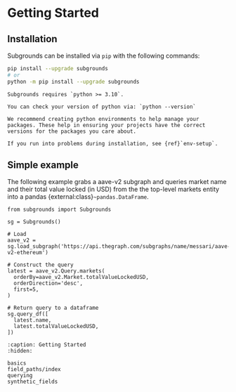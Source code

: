# Getting Started

## Installation

Subgrounds can be installed via `pip` with the following commands:

```bash
pip install --upgrade subgrounds
# or
python -m pip install --upgrade subgrounds
```

```{important}
Subgrounds requires `python >= 3.10`.

You can check your version of python via: `python --version`
```

```{note}
We recommend creating python environments to help manage your packages. These help in ensuring your projects have the correct versions for the packages you care about.

If you run into problems during installation, see {ref}`env-setup`.
```

## Simple example

The following example grabs a aave-v2 subgraph and queries market name and their total value locked (in USD) from the the top-level markets entity into a pandas {external:class}`~pandas.DataFrame`.

```{repl}
from subgrounds import Subgrounds

sg = Subgrounds()

# Load
aave_v2 = sg.load_subgraph('https://api.thegraph.com/subgraphs/name/messari/aave-v2-ethereum')

# Construct the query
latest = aave_v2.Query.markets(
  orderBy=aave_v2.Market.totalValueLockedUSD,
  orderDirection='desc',
  first=5,
)

# Return query to a dataframe
sg.query_df([
  latest.name,
  latest.totalValueLockedUSD,
])
```

```{toctree}
:caption: Getting Started
:hidden:

basics
field_paths/index
querying
synthetic_fields
```
